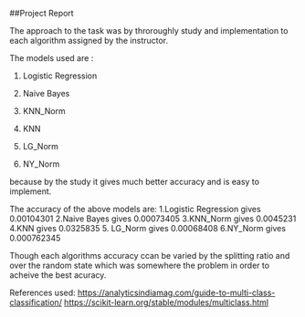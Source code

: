 ##Project Report

The approach to the task was by throroughly study and implementation to each algorithm assigned by the instructor.

The models used are :
1. Logistic Regression

2. Naive Bayes

3. KNN_Norm

4. KNN

5. LG_Norm

6. NY_Norm

because by the study it gives much better accuracy and is easy to implement.

The accuracy of the above models are:
1.Logistic Regression gives 0.00104301
2.Naive Bayes gives 0.00073405
3.KNN_Norm gives 0.0045231
4.KNN gives 0.0325835
5. LG_Norm gives 0.00068408
6.NY_Norm gives  0.000762345

Though each algorithms accuracy ccan be varied by the splitting ratio and over the random state which was somewhere the problem in order to acheive the best acuracy.

References used:
https://analyticsindiamag.com/guide-to-multi-class-classification/
https://scikit-learn.org/stable/modules/multiclass.html
